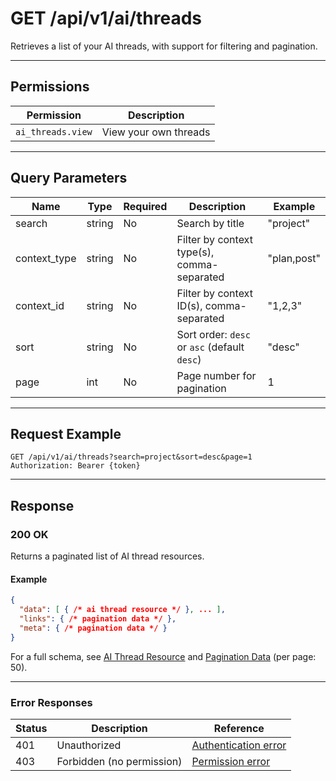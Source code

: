 # GET /api/v1/ai/threads

Retrieves a list of your AI threads, with support for filtering and pagination.


---

## Permissions
| Permission      | Description                |
|-----------------|---------------------------|
| `ai_threads.view` | View your own threads     |

---

## Query Parameters
| Name        | Type   | Required | Description                                 | Example         |
|-------------|--------|----------|---------------------------------------------|-----------------|
| search      | string | No       | Search by title                             | "project"      |
| context_type | string | No       | Filter by context type(s), comma-separated   | "plan,post"    |
| context_id   | string | No       | Filter by context ID(s), comma-separated     | "1,2,3"        |
| sort        | string | No       | Sort order: `desc` or `asc` (default `desc`)| "desc"         |
| page        | int    | No       | Page number for pagination                  | 1               |

---

## Request Example
```
GET /api/v1/ai/threads?search=project&sort=desc&page=1
Authorization: Bearer {token}
```

---

## Response

### 200 OK
Returns a paginated list of AI thread resources.

#### Example
```json
{
  "data": [ { /* ai thread resource */ }, ... ],
  "links": { /* pagination data */ },
  "meta": { /* pagination data */ }
}
```

For a full schema, see [AI Thread Resource](ai_thread_resource.md) and [Pagination Data](../../_globals/pagination-data.md) (per page: 50).

---

### Error Responses
| Status | Description                | Reference                                      |
|--------|----------------------------|------------------------------------------------|
| 401    | Unauthorized               | [Authentication error](../../_globals/authentication-errors.md) |
| 403    | Forbidden (no permission)  | [Permission error](../../_globals/permission-errors.md) |
